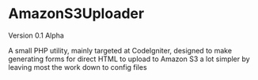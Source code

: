 AmazonS3Uploader
================

Version 0.1 Alpha

A small PHP utility, mainly targeted at CodeIgniter, designed to make generating forms for direct HTML to upload to Amazon S3 a lot simpler by leaving most the work down to config files 
